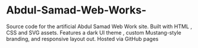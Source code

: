# Abdul-Samad-Web-Works-
Source code for the artificial Abdul Samad Web Work site. Built with HTML , CSS and SVG assets. Features a dark UI theme , custom Mustang-style branding, and responsive layout out. Hosted via GitHub pages 
